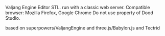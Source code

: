 Valjang Engine Editor STL. 
run with a classic web server.
Compatible browser: Mozilla Firefox, Google Chrome
Do not use property of Dood Studio.


based on superpowers/ValjangEngine and three.js/Babylon.js and Tectrid

